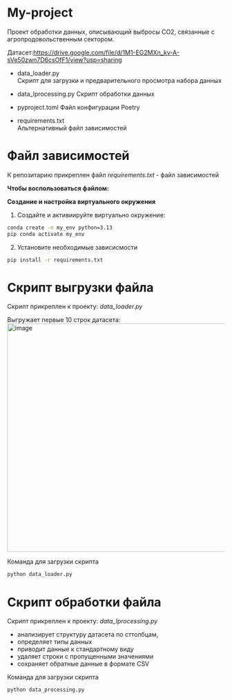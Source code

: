 # My-project
Проект обработки данных, описывающий выбросы CO2, связанные с агропродовольственным сектором. 

Датасет:https://drive.google.com/file/d/1M1-EG2MXn_kv-A-sVe50zwn7D6csOfF1/view?usp=sharing

- data_loader.py     
Скрипт для загрузки и предварительного просмотра набора данных

- data_lprocessing.py
Скрипт обработки данных
  
- pyproject.toml
Файл конфигурации Poetry

- requirements.txt     
Альтернативный файл зависимостей

# Файл зависимостей
К репозитарию прикреплен файл *requirements.txt* - файл зависимостей

**Чтобы воспользоваться файлом:**

**Создание и настройка виртуального окружения**

1. Создайте и активиируйте виртуально окружение:
 ```bash
conda create -n my_env python=3.13
pip conda activate my_env
```

2. Установите необходимые зависисмости
```bash
pip install -r requirements.txt
```

# Cкрипт выгрузки файла
Скрипт прикреплен к проекту: *data_loader.py*

Выгружает первые 10 строк датасета:
<img width="1897" height="530" alt="image" src="https://github.com/user-attachments/assets/82010398-491f-4bf7-90fe-2d4fdfc5dcc4" />

Команда для загрузки скрипта
```bash
python data_loader.py
```

# Cкрипт обработки файла
Скрипт прикреплен к проекту: *data_lprocessing.py*

- анализирует структуру датасета по сттолбцам,
- определяет типы данных
- приводит данные к стандартному виду
- удаляет строки с пропущенными значениями
- сохраняет обратные данные в формате CSV
  
Команда для загрузки скрипта
```bash
python data_processing.py
```
